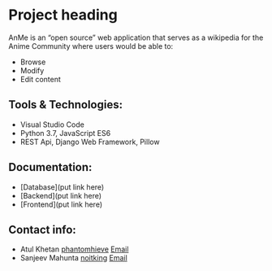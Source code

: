 # Project heading

AnMe is an “open source” web application that serves as a wikipedia for the Anime Community where users would be able to:
- Browse
- Modify
- Edit content

## Tools & Technologies:

- Visual Studio Code
- Python 3.7, JavaScript ES6
- REST Api, Django Web Framework, Pillow

## Documentation:

- [Database](put link here)
- [Backend](put link here)
- [Frontend](put link here)

## Contact info:

- Atul Khetan [phantomhieve](https://github.com/phantomhieve)   [Email](mailto:khetanatulz@gmail.com)
- Sanjeev Mahunta [noitking](https://github.com/noitking)   [Email](mailto:sanjeev22.m@gmail.com)

